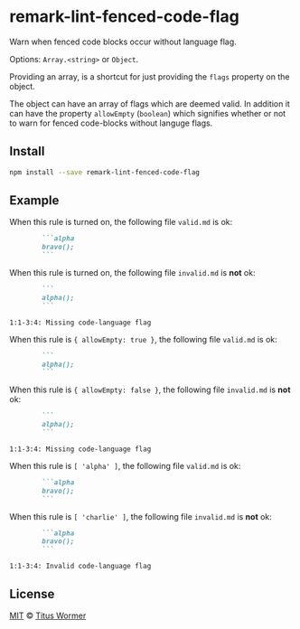 <!--This file is generated-->

# remark-lint-fenced-code-flag

Warn when fenced code blocks occur without language flag.

Options: `Array.<string>` or `Object`.

Providing an array, is a shortcut for just providing the `flags`
property on the object.

The object can have an array of flags which are deemed valid.
In addition it can have the property `allowEmpty` (`boolean`)
which signifies whether or not to warn for fenced code-blocks without
languge flags.

## Install

```sh
npm install --save remark-lint-fenced-code-flag
```

## Example

When this rule is turned on, the following file
`valid.md` is ok:

````markdown
        ```alpha
        bravo();
        ```
````

When this rule is turned on, the following file
`invalid.md` is **not** ok:

````markdown
        ```
        alpha();
        ```
````

```text
1:1-3:4: Missing code-language flag
```

When this rule is `{ allowEmpty: true }`, the following file
`valid.md` is ok:

````markdown
        ```
        alpha();
        ```
````

When this rule is `{ allowEmpty: false }`, the following file
`invalid.md` is **not** ok:

````markdown
        ```
        alpha();
        ```
````

```text
1:1-3:4: Missing code-language flag
```

When this rule is `[ 'alpha' ]`, the following file
`valid.md` is ok:

````markdown
        ```alpha
        bravo();
        ```
````

When this rule is `[ 'charlie' ]`, the following file
`invalid.md` is **not** ok:

````markdown
        ```alpha
        bravo();
        ```
````

```text
1:1-3:4: Invalid code-language flag
```

## License

[MIT](https://github.com/wooorm/remark-lint/blob/master/LICENSE) © [Titus Wormer](http://wooorm.com)
